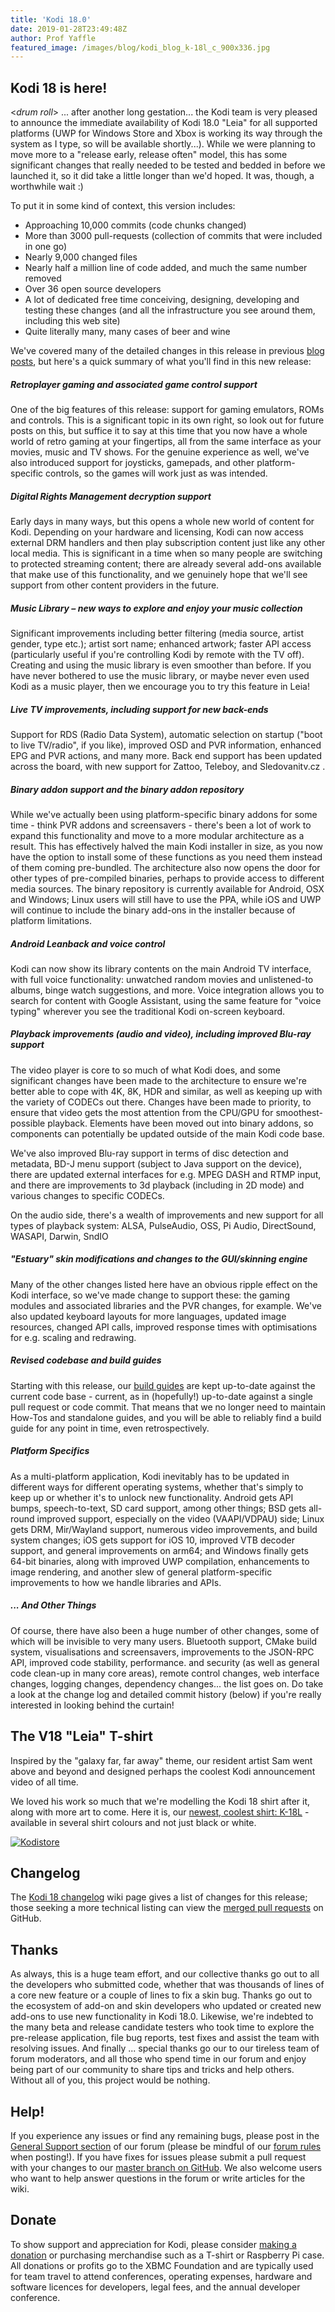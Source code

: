 ```yaml
---
title: 'Kodi 18.0'
date: 2019-01-28T23:49:48Z
author: Prof Yaffle
featured_image: /images/blog/kodi_blog_k-18l_c_900x336.jpg
---
```

**Kodi 18 is here!**
--------------------

 \<*drum roll*\> ... after another long gestation... the Kodi team is very pleased to announce the immediate availability of Kodi 18.0 "Leia" for all supported platforms (UWP for Windows Store and Xbox is working its way through the system as I type, so will be available shortly...). While we were planning to move more to a "release early, release often" model, this has some significant changes that really needed to be tested and bedded in before we launched it, so it did take a little longer than we'd hoped. It was, though, a worthwhile wait :)

 To put it in some kind of context, this version includes:

 
 * Approaching 10,000 commits (code chunks changed)
 * More than 3000 pull-requests (collection of commits that were included in one go)
 * Nearly 9,000 changed files
 * Nearly half a million line of code added, and much the same number removed
 * Over 36 open source developers
 * A lot of dedicated free time conceiving, designing, developing and testing these changes (and all the infrastructure you see around them, including this web site)
 * Quite literally many, many cases of beer and wine
 
 We've covered many of the detailed changes in this release in previous [blog posts](https://kodi.tv/blog?keyword=v18&tag=All), but here's a quick summary of what you'll find in this new release:

 ##### **Retroplayer gaming and associated game control support**

 One of the big features of this release: support for gaming emulators, ROMs and controls. This is a significant topic in its own right, so look out for future posts on this, but suffice it to say at this time that you now have a whole world of retro gaming at your fingertips, all from the same interface as your movies, music and TV shows. For the genuine experience as well, we've also introduced support for joysticks, gamepads, and other platform-specific controls, so the games will work just as was intended.

 ##### **Digital Rights Management decryption support**

 Early days in many ways, but this opens a whole new world of content for Kodi. Depending on your hardware and licensing, Kodi can now access external DRM handlers and then play subscription content just like any other local media. This is significant in a time when so many people are switching to protected streaming content; there are already several add-ons available that make use of this functionality, and we genuinely hope that we'll see support from other content providers in the future.

 ##### **Music Library – new ways to explore and enjoy your music collection**

 Significant improvements including better filtering (media source, artist gender, type etc.); artist sort name; enhanced artwork; faster API access (particularly useful if you're controlling Kodi by remote with the TV off). Creating and using the music library is even smoother than before. If you have never bothered to use the music library, or maybe never even used Kodi as a music player, then we encourage you to try this feature in Leia!

 ##### **Live TV improvements, including support for new back-ends**

 Support for RDS (Radio Data System), automatic selection on startup ("boot to live TV/radio", if you like), improved OSD and PVR information, enhanced EPG and PVR actions, and many more. Back end support has been updated across the board, with new support for Zattoo, Teleboy, and Sledovanitv.cz .

 ##### **Binary addon support and the binary addon repository**

 While we've actually been using platform-specific binary addons for some time - think PVR addons and screensavers - there's been a lot of work to expand this functionality and move to a more modular architecture as a result. This has effectively halved the main Kodi installer in size, as you now have the option to install some of these functions as you need them instead of them coming pre-bundled. The architecture also now opens the door for other types of pre-compiled binaries, perhaps to provide access to different media sources. The binary repository is currently available for Android, OSX and Windows; Linux users will still have to use the PPA, while iOS and UWP will continue to include the binary add-ons in the installer because of platform limitations.

 ##### **Android Leanback and voice control**

 Kodi can now show its library contents on the main Android TV interface, with full voice functionality: unwatched random movies and unlistened-to albums, binge watch suggestions, and more. Voice integration allows you to search for content with Google Assistant, using the same feature for "voice typing" wherever you see the traditional Kodi on-screen keyboard.

 ##### **Playback improvements (audio and video), including improved Blu-ray support**

 The video player is core to so much of what Kodi does, and some significant changes have been made to the architecture to ensure we're better able to cope with 4K, 8K, HDR and similar, as well as keeping up with the variety of CODECs out there. Changes have been made to priority, to ensure that video gets the most attention from the CPU/GPU for smoothest-possible playback. Elements have been moved out into binary addons, so components can potentially be updated outside of the main Kodi code base.

 We've also improved Blu-ray support in terms of disc detection and metadata, BD-J menu support (subject to Java support on the device), there are updated external interfaces for e.g. MPEG DASH and RTMP input, and there are improvements to 3d playback (including in 2D mode) and various changes to specific CODECs.

 On the audio side, there's a wealth of improvements and new support for all types of playback system: ALSA, PulseAudio, OSS, Pi Audio, DirectSound, WASAPI, Darwin, SndIO

 ##### **"Estuary" skin modifications and changes to the GUI/skinning engine**

 Many of the other changes listed here have an obvious ripple effect on the Kodi interface, so we've made change to support these: the gaming modules and associated libraries and the PVR changes, for example. We've also updated keyboard layouts for more languages, updated image resources, changed API calls, improved response times with optimisations for e.g. scaling and redrawing.

 ##### **Revised codebase and build guides**

 Starting with this release, our [build guides](https://github.com/xbmc/xbmc/blob/master/docs/README.md) are kept up-to-date against the current code base - current, as in (hopefully!) up-to-date against a single pull request or code commit. That means that we no longer need to maintain How-Tos and standalone guides, and you will be able to reliably find a build guide for any point in time, even retrospectively.

 ##### **Platform Specifics**

 As a multi-platform application, Kodi inevitably has to be updated in different ways for different operating systems, whether that's simply to keep up or whether it's to unlock new functionality. Android gets API bumps, speech-to-text, SD card support, among other things; BSD gets all-round improved support, especially on the video (VAAPI/VDPAU) side; Linux gets DRM, Mir/Wayland support, numerous video improvements, and build system changes; iOS gets support for iOS 10, improved VTB decoder support, and general improvements on arm64; and Windows finally gets 64-bit binaries, along with improved UWP compilation, enhancements to image rendering, and another slew of general platform-specific improvements to how we handle libraries and APIs. 

 ##### **... And Other Things**

 Of course, there have also been a huge number of other changes, some of which will be invisible to very many users. Bluetooth support, CMake build system, visualisations and screensavers, improvements to the JSON-RPC API, improved code stability, performance. and security (as well as general code clean-up in many core areas), remote control changes, web interface changes, logging changes, dependency changes... the list goes on. Do take a look at the change log and detailed commit history (below) if you're really interested in looking behind the curtain! 

  

 The V18 "Leia" T-shirt
----------------------

 Inspired by the "galaxy far, far away" theme, our resident artist Sam went above and beyond and designed perhaps the coolest Kodi announcement video of all time.

  

  We loved his work so much that we're modelling the Kodi 18 shirt after it, along with more art to come. Here it is, our [newest, coolest shirt: K-18L](https://teespring.com/stores/kodi-18-leia-store) - available in several shirt colours and not just black or white.

 [![Kodistore](/images/blog/Kodi18Store.PNG)](https://teespring.com/stores/kodi-18-leia-store)

  

 Changelog
---------

 The [Kodi 18 changelog](https://kodi.wiki/view/Kodi_v18_(Leia)_changelog "Kodi 17 changelog") wiki page gives a list of changes for this release; those seeking a more technical listing can view the [merged pull requests](https://github.com/xbmc/xbmc/pulls?page=1&q=label%3A%22v18+Leia%22+is%3Aclosed "merged pull requests") on GitHub.

  

 Thanks
------

 As always, this is a huge team effort, and our collective thanks go out to all the developers who submitted code, whether that was thousands of lines of a core new feature or a couple of lines to fix a skin bug. Thanks go out to the ecosystem of add-on and skin developers who updated or created new add-ons to use new functionality in Kodi 18.0. Likewise, we're indebted to the many beta and release candidate testers who took time to explore the pre-release application, file bug reports, test fixes and assist the team with resolving issues. And finally ... special thanks go our to our tireless team of forum moderators, and all those who spend time in our forum and enjoy being part of our community to share tips and tricks and help others. Without all of you, this project would be nothing.

  

 Help!
-----

 If you experience any issues or find any remaining bugs, please post in the [General Support section](https://forum.kodi.tv/forumdisplay.php?fid=111 "General support") of our forum (please be mindful of our [forum rules](https://kodi.wiki/view/Official:Forum_rules) when posting!). If you have fixes for issues please submit a pull request with your changes to our [master branch on GitHub](https://github.com/xbmc/xbmc). We also welcome users who want to help answer questions in the forum or write articles for the wiki.

  

 Donate
------

 To show support and appreciation for Kodi, please consider [making a donation](/contribute/donate "Donate to Kodi") or purchasing merchandise such as a T-shirt or Raspberry Pi case. All donations or profits go to the XBMC Foundation and are typically used for team travel to attend conferences, operating expenses, hardware and software licences for developers, legal fees, and the annual developer conference.

 